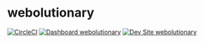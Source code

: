 # webolutionary

[![CircleCI](https://circleci.com/gh/seanr/webolutionary.svg?style=shield)](https://circleci.com/gh/seanr/webolutionary)
[![Dashboard webolutionary](https://img.shields.io/badge/dashboard-webolutionary-yellow.svg)](https://dashboard.pantheon.io/sites/da848ed7-9c52-4e9c-a2dd-6f255d766d85#dev/code)
[![Dev Site webolutionary](https://img.shields.io/badge/site-webolutionary-blue.svg)](http://dev-webolutionary.pantheonsite.io/)